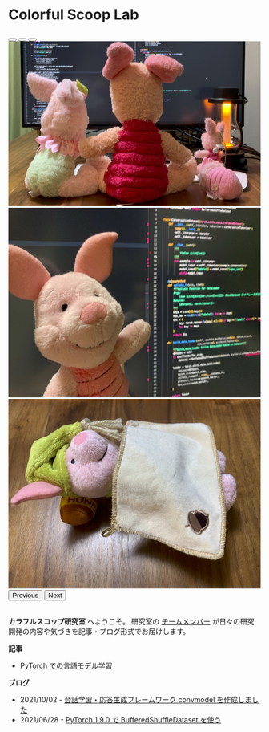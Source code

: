 # Colorful Scoop Lab

<!--
<img src="top.png" alt="" class="rounded mx-auto d-block">
-->

<div id="top_slide" class="carousel slide" data-bs-ride="carousel" style="max-width: 700px; margin: auto;">
  <div class="carousel-indicators">
    <button type="button" data-bs-target="#top_slide" data-bs-slide-to="0" class="active" aria-current="true" aria-label="Slide 1"></button>
    <button type="button" data-bs-target="#top_slide" data-bs-slide-to="1" aria-label="Slide 2"></button>
    <button type="button" data-bs-target="#top_slide" data-bs-slide-to="2" aria-label="Slide 3"></button>
  </div>
  <div class="carousel-inner">
    <div class="carousel-item active">
      <img src="top.png" class="d-block w-100" alt="..." style="object-fit: cover;">
    </div>
    <div class="carousel-item">
      <img src="blog/20211002-convmodel/20211002-01.jpg" class="d-block w-100" alt="..." style="object-fit: cover;">
    </div>
    <div class="carousel-item">
      <img src="blog/20211002-convmodel/20211002-02.jpg" class="d-block w-100" alt="..." style="object-fit: cover;">
    </div>
  </div>
  <button class="carousel-control-prev" type="button" data-bs-target="#top_slide" data-bs-slide="prev">
    <span class="carousel-control-prev-icon" aria-hidden="true"></span>
    <span class="visually-hidden">Previous</span>
  </button>
  <button class="carousel-control-next" type="button" data-bs-target="#top_slide" data-bs-slide="next">
    <span class="carousel-control-next-icon" aria-hidden="true"></span>
    <span class="visually-hidden">Next</span>
  </button>
</div>

<br>

**カラフルスコップ研究室** へようこそ。
研究室の [チームメンバー](page/member/) が日々の研究開発の内容や気づきを記事・ブログ形式でお届けします。



**記事**

* [PyTorch での言語モデル学習](article/pytorch_language_model_pipeline)

**ブログ**

* 2021/10/02 - [会話学習・応答生成フレームワーク convmodel を作成しました](blog/20211002-convmodel)
* 2021/06/28 - [PyTorch 1.9.0 で BufferedShuffleDataset を使う](blog/20210628-buffereds_shuffle_dataset)
